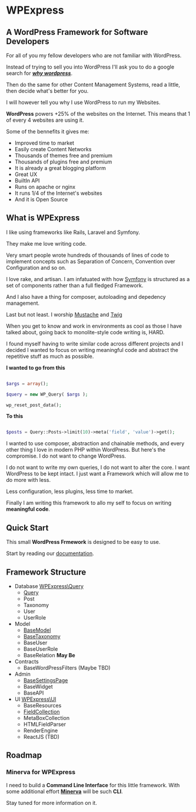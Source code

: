 # WPExpress

## A WordPress Framework for Software Developers

For all of you my fellow developers who are not familiar with WordPress. 

Instead of trying to sell you into WordPress I'll ask you to do a google search for ***[why wordpress](https://www.google.com.mx/?gws_rd=ssl#q=why+wordpress)***.

Then do the same for other Content Management Systems, read a little, then decide what's better for you.

I will however tell you why I use WordPress to run my Websites.


**WordPress** powers +25% of the websites on the Internet. This means that 1 of every 4 websites are using it.

Some of the bennefits it gives me:

* Improved time to market
* Easily create Content Networks
* Thousands of themes free and premium
* Thousands of plugins free and premium
* It is already a great blogging platform
* Great UX
* BuiltIn API
* Runs on apache or nginx
* It runs 1/4 of the Internet's websites
* And it is Open Source


## What is WPExpress

I like using frameworks like Rails, Laravel and Symfony.

They make me love writing code. 

Very smart people wrote hundreds of thousands of lines of code to implement concepts such as Separation of Concern, Convention over Configuration and so on.

I love rake, and artisan. I am infatuated with how [Symfony](https://github.com/symfony/symfony) is structured as a set of components rather than a full fledged Framework. 

And I also have a thing for composer, autoloading and depedency management.

Last but not least. I worship [Mustache](http://mustache.github.io) and [Twig](http://twig.sensiolabs.org)
 
When you get to know and work in environments as cool as those I have talked about, going back to monolite-style code writing is, HARD.

I found myself having to write similar code across different projects and I decided I wanted to focus on writing meaningful code and abstract the repetitive stuff as much as possible. 
 

**I wanted to go from this**
 
```php

$args = array();

$query = new WP_Query( $args );

wp_reset_post_data();

```

**To this**

```php

$posts = Query::Posts->limit(10)->meta('field', 'value')->get();

```

I wanted to use composer, abstraction and chainable methods, and every other thing I love in modern PHP within WordPress. But here's the compromise. I do not want to change WordPress. 

I do not want to write my own queries, I do not want to alter the core. I want WordPress to be kept intact. I just want a Framework which will allow me to do more with less.

Less configuration, less plugins, less time to market. 

Finally I am writing this framework to allo my self to focus on writing **meaningful code**. 



## Quick Start

This small **WordPress Frmework** is designed to be easy to use. 

Start by reading our [documentation](https://github.com/Page-Carbajal/WPExpress/wiki).

## Framework Structure

- Database  [WPExpress\Query](https://github.com/Page-Carbajal/WPExpress-Query)
	- [Query](https://github.com/Page-Carbajal/WPExpress/wiki/Query)
	- Post
	- Taxonomy
	- User
	- UserRole
- Model
	- [BaseModel](https://github.com/Page-Carbajal/WPExpress/wiki/BaseModel)
	- [BaseTaxonomy](https://github.com/Page-Carbajal/WPExpress/wiki/BaseTaxonomy)
	- BaseUser
	- BaseUserRole
	- BaseRelation **May Be**
- Contracts
    - BaseWordPressFilters (Maybe TBD)
- Admin
	- [BaseSettingsPage](https://github.com/Page-Carbajal/WPExpress/wiki/BaseSettingsPage)
	- BaseWidget
	- BaseAPI
- UI [WPExpress\UI](https://github.com/Page-Carbajal/WPExpress-UI)
    - BaseResources
	- [FieldCollection](https://github.com/Page-Carbajal/WPExpress/wiki/FieldCollection)
	- MetaBoxCollection
	- HTMLFieldParser
	- RenderEngine
	- ReactJS (TBD)


	
## Roadmap

### Minerva for WPExpress

I need to build a **Command Line Interface** for this little framework. With some additional effort **[Minerva](https://github.com/Page-Carbajal/Minerva)** will be such **CLI**.

Stay tuned for more information on it.  



